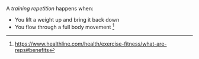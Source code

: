 A *training repetition* happens when:
- You lift a weight up and bring it back down
- You flow through a full body movement
[^1]

[^1]: https://www.healthline.com/health/exercise-fitness/what-are-reps#benefits